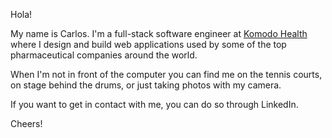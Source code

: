 Hola!

My name is Carlos. I'm a full-stack software engineer at
[Komodo Health](https://komodohealth.com) where I design and build web
applications used by some of the top pharmaceutical companies around the world.

When I'm not in front of the computer you can find me on the tennis courts,
on stage behind the drums, or just taking photos with my camera.

If you want to get in contact with me, you can do so through LinkedIn.

Cheers!
